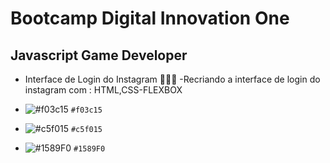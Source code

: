 # Bootcamp Digital Innovation One

## Javascript Game Developer

- Interface de Login do Instagram 👨🏼‍🏫 -Recriando a interface de login do instagram com : HTML,CSS-FLEXBOX

- ![#f03c15](https://placehold.it/15/f03c15/000000?text=+) `#f03c15`
- ![#c5f015](https://placehold.it/15/c5f015/000000?text=+) `#c5f015`
- ![#1589F0](https://placehold.it/15/1589F0/000000?text=+) `#1589F0`
